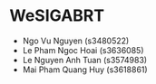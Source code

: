 # WeSIGABRT
  - Ngo Vu Nguyen (s3480522)
  - Le Pham Ngoc Hoai (s3636085)
  - Le Nguyen Anh Tuan (s3574983)
  - Mai Pham Quang Huy (s3618861)

